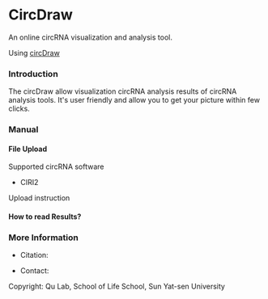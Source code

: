 # CircDraw

An online circRNA visualization and analysis tool.

Using [circDraw](www.circdraw.com)

### Introduction

The circDraw allow visualization circRNA analysis results of circRNA analysis tools. It's user friendly and allow you to get your picture within few clicks.



### Manual

#### File Upload

Supported circRNA software

- CIRI2



Upload instruction



#### How to read Results?





### More Information

- Citation: 

- Contact: 


Copyright: Qu Lab, School of Life School, Sun Yat-sen University
